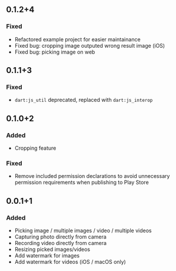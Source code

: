 ## 0.1.2+4

### Fixed

- Refactored example project for easier maintainance
- Fixed bug: cropping image outputed wrong result image (iOS)
- Fixed bug: picking image on web

## 0.1.1+3

### Fixed

- `dart:js_util` deprecated, replaced with `dart:js_interop`

## 0.1.0+2

### Added
- Cropping feature

### Fixed
- Remove included permission declarations to avoid unnecessary permission requirements when publishing to Play Store

## 0.0.1+1

### Added
- Picking image / multiple images / video / multiple videos
- Capturing photo directly from camera
- Recording video directly from camera
- Resizing picked images/videos
- Add watermark for images
- Add watermark for videos (iOS / macOS only)
